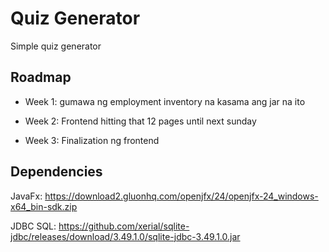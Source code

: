 
# Quiz Generator

Simple quiz generator


## Roadmap

- Week 1: gumawa ng employment inventory na kasama ang jar na ito

- Week 2: Frontend hitting that 12 pages until next sunday

- Week 3: Finalization ng frontend



## Dependencies

JavaFx: https://download2.gluonhq.com/openjfx/24/openjfx-24_windows-x64_bin-sdk.zip

JDBC SQL: https://github.com/xerial/sqlite-jdbc/releases/download/3.49.1.0/sqlite-jdbc-3.49.1.0.jar





